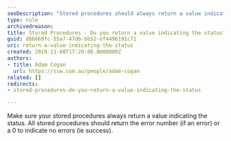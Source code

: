 ```yaml
---
seoDescription: "Stored procedures should always return a value indicating the status, with 0 signifying success and error numbers denoting errors."
type: rule
archivedreason: 
title: Stored Procedures - Do you return a value indicating the status?
guid: d66669fc-55a7-47db-bb52-ef4496191c71
uri: return-a-value-indicating-the-status
created: 2019-11-08T17:28:06.0000000Z
authors:
- title: Adam Cogan
  url: https://ssw.com.au/people/adam-cogan
related: []
redirects:
- stored-procedures-do-you-return-a-value-indicating-the-status

---
```


Make sure your stored procedures always return a value indicating the status. All stored procedures should return the error number (if an error) or a 0 to indicate no errors (ie success).

<!--endintro-->
